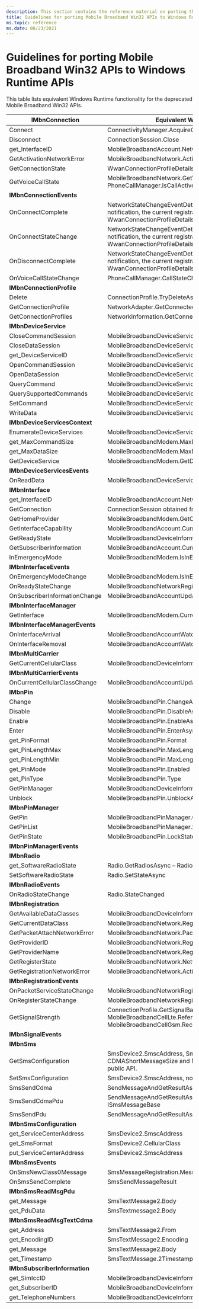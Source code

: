 ```yaml
---
description: This section contains the reference material on porting the deprecated Mobile Broadband Win32 APIs to the equivalent Windows Runtime APIs.
title: Guidelines for porting Mobile Broadband Win32 APIs to Windows Runtime APIs
ms.topic: reference
ms.date: 08/23/2021
---
```


# Guidelines for porting Mobile Broadband Win32 APIs to Windows Runtime APIs

This table lists equivalent Windows Runtime functionality for the deprecated Mobile Broadband Win32 APIs.

| **IMbnConnection** |  Equivalent Windows Runtime functionality |
| - | - |
| Connect | ConnectivityManager.AcquireConnectionAsync |
| Disconnect | ConnectionSession.Close |
| get\_InterfaceID | MobileBroadbandAccount.NetworkAccountId |
| GetActivationNetworkError | MobileBroadbandNetwork.ActivationNetworkError |
| GetConnectionState | WwanConnectionProfileDetails.GetNetworkRegistrationState |
| GetVoiceCallState | MobileBroadbandNetwork.GetVoiceCallSupport, PhoneCallManager.IsCallActive |
| **IMbnConnectionEvents** | |
| OnConnectComplete | NetworkStateChangeEventDetails.HasNewWwanRegistrationState – After notification, the current registration state can be retrieved from WwanConnectionProfileDetails.GetNetworkRegistrationState. |
| OnConnectStateChange | NetworkStateChangeEventDetails.HasNewWwanRegistrationState – After notification, the current registration state can be retrieved from WwanConnectionProfileDetails.GetNetworkRegistrationState. |
| OnDisconnectComplete | NetworkStateChangeEventDetails.HasNewWwanRegistrationState – After notification, the current registration state can be retrieved from WwanConnectionProfileDetails.GetNetworkRegistrationState. |
| OnVoiceCallStateChange | PhoneCallManager.CallStateChanged |
| **IMbnConnectionProfile** | |
| Delete | ConnectionProfile.TryDeleteAsync |
| GetConnectionProfile | NetworkAdapter.GetConnectedProfileAsync |
| GetConnectionProfiles | NetworkInformation.GetConnectionProfiles |
| **IMbnDeviceService** | |
| CloseCommandSession | MobileBroadbandDeviceServiceCommandSession.CloseSession |
| CloseDataSession | MobileBroadbandDeviceServiceDataSession.CloseSession |
| get\_DeviceServiceID | MobileBroadbandDeviceService.DeviceServiceId |
| OpenCommandSession | MobileBroadbandDeviceService.OpenCommandSession |
| OpenDataSession | MobileBroadbandDeviceService.OpenDataSession |
| QueryCommand | MobileBroadbandDeviceServiceCommandSession.SendQueryCommandAsync |
| QuerySupportedCommands | MobileBroadbandDeviceService.SupportedCommands |
| SetCommand | MobileBroadbandDeviceServiceCommandSession.SendSetCommandAsync |
| WriteData | MobileBroadbandDeviceServiceDataSession.WriteDataAsync |
| **IMbnDeviceServicesContext** | |
| EnumerateDeviceServices | MobileBroadbandDeviceService.SupportedCommands |
| get\_MaxCommandSize | MobileBroadbandModem.MaxDeviceServiceCommandSizeInBytes |
| get\_MaxDataSize | MobileBroadbandModem.MaxDeviceServiceDataSizeInByte |
| GetDeviceService | MobileBroadbandModem.GetDeviceService |
| **IMbnDeviceServicesEvents** | |
| OnReadData | MobileBroadbandDeviceServiceDataSession.DataReceived |
| **IMbnInterface** | |
| get\_InterfaceID | MobileBroadbandAccount.NetworkAccountId |
| GetConnection | ConnectionSession obtained from AcquireConnectionAsync |
| GetHomeProvider | MobileBroadbandModem.GetCurrentConfigurationAsync |
| GetInterfaceCapability | MobileBroadbandAccount.CurrentDeviceInformation |
| GetReadyState | MobileBroadbandDeviceInformation.NetworkDeviceStatus |
| GetSubscriberInformation | MobileBroadbandAccount.CurrentDeviceInformation |
| InEmergencyMode | MobileBroadbandModem.IsInEmergencyCallMode |
| **IMbnInterfaceEvents** | |
| OnEmergencyModeChange | MobileBroadbandModem.IsInEmergencyCallModeChanged |
| OnReadyStateChange | MobileBroadbandNetworkRegistrationStateChange |
| OnSubscriberInformationChange | MobileBroadbandAccountUpdatedEventArgs.HasDeviceInformationChanged |
| **IMbnInterfaceManager** | |
| GetInterface | MobileBroadbandModem.CurrentAccount |
| **IMbnInterfaceManagerEvents** | |
| OnInterfaceArrival | MobileBroadbandAccountWatcher.AccountAdded |
| OnInterfaceRemoval | MobileBroadbandAccountWatcher.Account |
| **IMbnMultiCarrier** | |
| GetCurrentCellularClass | MobileBroadbandDeviceInformation.CellularClass |
| **IMbnMultiCarrierEvents** | |
| OnCurrentCellularClassChange | MobileBroadbandAccountUpdatedEventArgs.HasDeviceInformationChanged |
| **IMbnPin** | |
| Change | MobileBroadbandPin.ChangeAsync |
| Disable | MobileBroadbandPin.DisableAsync |
| Enable | MobileBroadbandPin.EnableAsync |
| Enter | MobileBroadbandPin.EnterAsync |
| get\_PinFormat | MobileBroadbandPin.Format |
| get\_PinLengthMax | MobileBroadbandPin.MaxLength |
| get\_PinLengthMin | MobileBroadbandPin.MaxLength |
| get\_PinMode | MobileBroadbandPin.Enabled |
| get\_PinType | MobileBroadbandPin.Type |
| GetPinManager | MobileBroadbandDeviceInformation.PinManager |
| Unblock | MobileBroadbandPin.UnblockAsync |
| **IMbnPinManager** | |
| GetPin | MobileBroadbandPinManager.GetPin |
| GetPinList | MobileBroadbandPinManager.SupportedPins |
| GetPinState | MobileBroadbandPin.LockState |
| **IMbnPinManagerEvents** | |
| **IMbnRadio** | |
| get\_SoftwareRadioState | Radio.GetRadiosAsync – Radio. State |
| SetSoftwareRadioState | Radio.SetStateAsync |
| **IMbnRadioEvents** | |
| OnRadioStateChange | Radio.StateChanged |
| **IMbnRegistration** | |
| GetAvailableDataClasses | MobileBroadbandDeviceInformation.DataClasses |
| GetCurrentDataClass | MobileBroadbandNetwork.RegisteredDataClass |
| GetPacketAttachNetworkError | MobileBroadbandNetwork.PacketAttachNetworkError |
| GetProviderID | MobileBroadbandNetwork.RegisteredProviderId |
| GetProviderName | MobileBroadbandNetwork.RegisteredProviderName |
| GetRegisterState | MobileBroadbandNetwork.NetworkRegistrationState |
| GetRegistrationNetworkError | MobileBroadbandNetwork.ActivationNetworkError |
| **IMbnRegistrationEvents** | |
| OnPacketServiceStateChange | MobileBroadbandNetworkRegistrationStateChange |
| OnRegisterStateChange | MobileBroadbandNetworkRegistrationStateChange |
| GetSignalStrength | ConnectionProfile.GetSignalBar / MobileBroadbandCellLte.ReferenceSignalReceivedPowerInDBm / MobileBroadbandCellGsm.ReceivedSignalStrengthInDBm |
| **IMbnSignalEvents** | |
| **IMbnSms** | |
| GetSmsConfiguration | SmsDevice2.SmscAddress, SmsDevice2.CellularClass, None for CDMAShortMessageSize and MaxMessageIndex which is not required as public API. |
| SetSmsConfiguration | SmsDevice2.SmscAddress, none of the other parameters are supported |
| SmsSendCdma | SendMessageAndGetResultAsync using CellularClass in ISmsMessageBase |
| SmsSendCdmaPdu | SendMessageAndGetResultAsync using Messagetype and CellularClass in ISmsMessageBase |
| SmsSendPdu | SendMessageAndGetResultAsync using MessageType in ISmsMessageBase |
| **IMbnSmsConfiguration** | |
| get\_ServiceCenterAddress | SmsDevice2.SmscAddress |
| get\_SmsFormat | SmsDevice2.CellularClass |
| put\_ServiceCenterAddress | SmsDevice2.SmscAddress |
| **IMbnSmsEvents** | |
| OnSmsNewClass0Message | SmsMessageRegistration.MessageReceived |
| OnSmsSendComplete | SmsSendMessageResult |
| **IMbnSmsReadMsgPdu** | |
| get\_Message | SmsTextMessage2.Body |
| get\_PduData | SmsTextmessage2.Body |
| **IMbnSmsReadMsgTextCdma** | |
| get\_Address | SmsTextMessage2.From |
| get\_EncodingID | SmsTextMessage2.Encoding |
| get\_Message | SmsTextMessage2.Body |
| get\_Timestamp | SmsTextMessage.2Timestamp |
| **IMbnSubscriberInformation** | |
| get\_SimIccID | MobileBroadbandDeviceInformation.SimIccId |
| get\_SubscriberID | MobileBroadbandDeviceInformation.SubscriberId |
| get\_TelephoneNumbers | MobileBroadbandDeviceInformation.TelephoneNumbers |
